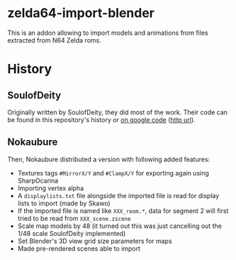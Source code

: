 # zelda64-import-blender

This is an addon allowing to import models and animations from files extracted from N64 Zelda roms.

# History

## SoulofDeity

Originally written by SoulofDeity, they did most of the work. Their code can be found in this repository's history or 
[on google code](https://code.google.com/archive/p/sods-blender-plugins/)
([http url](http://code.google.com/archive/p/sods-blender-plugins/)).

## Nokaubure

Then, Nokaubure distributed a version with following added features:
- Textures tags `#MirrorX/Y` and `#ClampX/Y` for exporting again using SharpOcarina
- Importing vertex alpha
- A `displaylists.txt` file alongside the imported file is read for display lists to import (made by Skawo)
- If the imported file is named like `XXX_room.*`, data for segment 2 will first tried to be read from `XXX_scene.zscene`
- Scale map models by 48 (it turned out this was just cancelling out the 1/48 scale SoulofDeity implemented)
- Set Blender's 3D view grid size parameters for maps
- Made pre-rendered scenes able to import
